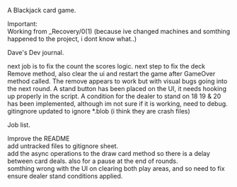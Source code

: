 A Blackjack card game.

Important:<br>
Working from _Recovery/0(1) (because ive changed machines and somthing happened to the project, i dont know what..)<br>

Dave's Dev journal.

next job is to fix the count the scores logic.
next step to fix the deck Remove method, also clear the ui and restart the game after GameOver method called.
The remove appears to work but with visual bugs going into the next round.
A stand button has been placed on the UI, it needs hooking up properly in the script. 
A condition for the dealer to stand on 18 19 & 20 has been implemented, although im not sure if it is working, need to debug.<br>
gitingnore updated to ignore *.blob (i think they are crash files)<br>

Job list.

Improve the README<br>
add untracked files to gitignore sheet.<br>
add the async operations to the draw card method so there is a delay between card deals. also for a pause at the end of rounds.<br>
somthing wrong with the UI on clearing both play areas, and so need to fix <br>
ensure dealer stand conditions applied.<br>